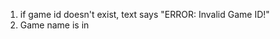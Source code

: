 1. if game id doesn't exist, text says "ERROR: Invalid Game ID!"
2. Game name is in <title>
3. Ignore <script> tags
4. All log items in <body class="logbody">
5.


